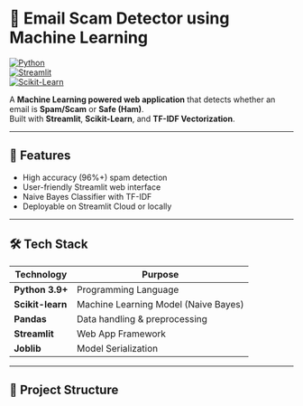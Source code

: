 # 📧 Email Scam Detector using Machine Learning  

[![Python](https://img.shields.io/badge/Python-3.9%2B-blue)](https://www.python.org/)  
[![Streamlit](https://img.shields.io/badge/Framework-Streamlit-red)](https://streamlit.io/)  
[![Scikit-Learn](https://img.shields.io/badge/ML-ScikitLearn-yellow)](https://scikit-learn.org/stable/)  

A **Machine Learning powered web application** that detects whether an email is **Spam/Scam** or **Safe (Ham)**.  
Built with **Streamlit**, **Scikit-Learn**, and **TF-IDF Vectorization**.  

---

## 🚀 Features  
- High accuracy (96%+) spam detection  
- User-friendly Streamlit web interface  
- Naive Bayes Classifier with TF-IDF  
- Deployable on Streamlit Cloud or locally  

---

## 🛠️ Tech Stack  

| Technology     | Purpose                          |
|----------------|----------------------------------|
| **Python 3.9+** | Programming Language             |
| **Scikit-learn** | Machine Learning Model (Naive Bayes) |
| **Pandas**     | Data handling & preprocessing    |
| **Streamlit**  | Web App Framework                |
| **Joblib**     | Model Serialization              |

---

## 📂 Project Structure  
